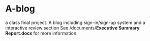 # A-blog
a class final project. A blog including sign-in/sign-up system and a interactive review section
See /documents/**Executive Summary Report.docx** for more information.
